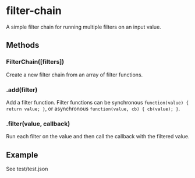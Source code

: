 # filter-chain

A simple filter chain for running multiple filters on an input value.

## Methods

### FilterChain([filters])

Create a new filter chain from an array of filter functions.

### .add(filter)

Add a filter function. Filter functions can be synchronous `function(value) { return value; }`,  or asynchronous `function(value, cb) { cb(value); }`.

### .filter(value, callback)

Run each filter on the value and then call the callback with the filtered value.

## Example

See test/test.json